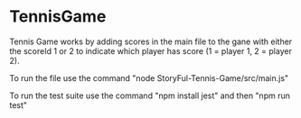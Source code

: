 # TennisGame

Tennis Game works by adding scores in the main file to the gane with either the scoreId 1 or 2 to indicate which player has score (1 = player 1, 2 = player 2).

To run the file use the command "node StoryFul-Tennis-Game/src/main.js"

To run the test suite use the command "npm install jest" and then "npm run test"
